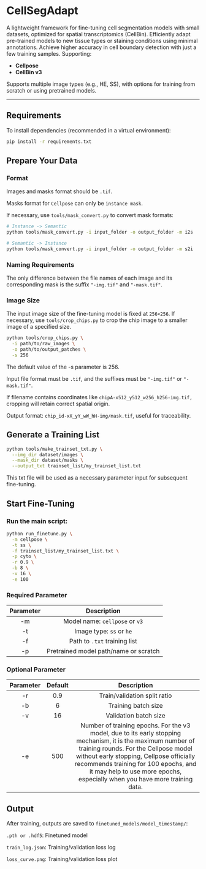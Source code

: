 # CellSegAdapt

A lightweight framework for fine-tuning cell segmentation models with small datasets, optimized for spatial transcriptomics (CellBin). Efficiently adapt pre-trained models to new tissue types or staining conditions using minimal annotations. Achieve higher accuracy in cell boundary detection with just a few training samples. Supporting:

- **Cellpose**
- **CellBin v3**

Supports multiple image types (e.g., HE, SS), with options for training from scratch or using pretrained models.

---

## Requirements

To install dependencies (recommended in a virtual environment):

```bash
pip install -r requirements.txt
```

## Prepare Your Data

### Format

Images and masks format should be `.tif`.

Masks format for `Cellpose` can only be `instance mask`.

If necessary, use `tools/mask_convert.py` to convert mask formats:

```bash
# Instance -> Semantic
python tools/mask_convert.py -i input_folder -o output_folder -m i2s

# Semantic -> Instance
python tools/mask_convert.py -i input_folder -o output_folder -m s2i
```

### Naming Requirements

The only difference between the file names of each image and its corresponding mask is the suffix `"-img.tif"` and `"-mask.tif"`.

### Image Size

The input image size of the fine-tuning model is fixed at `256×256`. If necessary, use `tools/crop_chips.py` to crop the chip image to a smaller image of a specified size.

```bash
python tools/crop_chips.py \
  -i path/to/raw_images \
  -o path/to/output_patches \
  -s 256
```
The default value of the -s parameter is 256.

Input file format must be `.tif`, and the suffixes must be `"-img.tif"` or `"-mask.tif"`.

If filename contains coordinates like `chipA-x512_y512_w256_h256-img.tif,` cropping will retain correct spatial origin.

Output format: `chip_id-xX_yY_wW_hH-img/mask.tif`, useful for traceability.

## Generate a Training List

```bash
python tools/make_trainset_txt.py \
  --img_dir dataset/images \
  --mask_dir dataset/masks \
  --output_txt trainset_list/my_trainset_list.txt
```

This txt file will be used as a necessary parameter input for subsequent fine-tuning.

## Start Fine-Tuning

### Run the main script:

```bash
python run_finetune.py \
  -m cellpose \
  -t ss \
  -f trainset_list/my_trainset_list.txt \
  -p cyto \
  -r 0.9 \
  -b 8 \
  -v 16 \
  -e 100
  ```

### Required Parameter

| Parameter | Description |
|:----:|:----------:|
|  -m   | Model name: `cellpose` or `v3` |
|  -t   | Image type: `ss` or `he` |
|  -f   | Path to `.txt` training list     |
|  -p   | Pretrained model path/name or scratch  |

### Optional Parameter

| Parameter | Default | Description |
|:----:|:----------:|:----------:|
|  -r   | 0.9 |  Train/validation split ratio     |
|  -b   | 6  |Training batch size     |
|  -v   | 16 |Validation batch size    |
|  -e   | 500 | Number of training epochs. For the v3 model, due to its early stopping mechanism, it is the maximum number of training rounds. For the Cellpose model without early stopping, Cellpose officially recommends training for 100 epochs, and it may help to use more epochs, especially when you have more training data.     |

## Output

After training, outputs are saved to `finetuned_models/model_timestamp/`:

`.pth or .hdf5`: Finetuned model

`train_log.json`: Training/validation loss log

`loss_curve.png`: Training/validation loss plot
